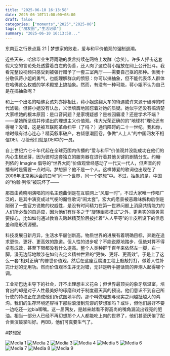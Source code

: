 ```yaml
---
title: "2025-06-10 16:13:58"
date: 2025-06-10T11:00:00+08:00
draft: false
categories: ["moments","2025","2025-06"]
tags: ["朋友圈","生活记录"]
summary: "2025-06-10 16:13:58..."
---
```


东南亚之行景点篇 21 | 梦想家的败走，爱与和平价值观的强制退潮。

近些天来，哈佛毕业生蒋雨融的发言持续在网络上发酵（念笑）。许多人抨击这套假大空的言论处处透露着白左的伪善，还人肉了这位蒋小姐放在网上公开批斗。我看完整段视频只感受到被强行赠予了一套三室两厅——需要自己抠的那种。但我十分敬佩蒋小姐的勇气，也能理解群众的愤怒：你可以搞抽象，但不能代表华人群体在哈佛这么权威的学术殿堂上搞抽象。然而，有没有一种可能，蒋小姐不认为自己是在搞抽象呢？

和上一个出名的哈佛女孩刘亦婷相比，蒋小姐这翻大车的待遇或许来源于破碎的时代滤镜。但蒋小姐没有认怂，义愤填膺地回怼着对她的质疑。她似乎还没有搞清楚大家喷她的根本原因：是口音问题？是家境疑惑？是校园霸凌？还是学术不端？——是她所坚信并传递出的理想主义价值观。伟大光荣正确的的“地球村”理论还有得嘲？没错，这是被互联网革命扫平（了吗？）通讯障碍的二十一世纪。我和你，啥时候有过心连心？精英叙事破产，右倾思潮回卷。争做“人上人”的中国网友不相信DEI，尽管他们就是DEI中的一员。

自上世纪六七十年代起在全球范围内传播的“爱与和平”价值观并没能成功在他们的内心生根发芽，因为彼时这套独立的服务器在进行着其他关键的剧情分支。约翰·列侬的 Imagine 倡导的“世界大同”价值观曾经感动了一代又一代人，但声音的传播有时是需要一点时间。梦想家？他不是一个人。这样博爱的歌词也出现在了2008年北京奥运会的口号“同一个世界，同一个梦想”中。不过，抽象的是，中国的“约翰·列侬”被玩坏了——

那首由黄晓明演唱的同名主题曲倒是在互联网上“风靡一时”，不过大家唯一传唱广泛的，是其中演变成过气梗的魔性歌词“闹太套”。宏大的愿景被恶趣味解构后倒是削弱了一些官方说教的权威性，是没有时间精力在第一世界问题上消磨共情能力的人们所必备的自适应，因为他们有许多之于“旋转幽灵模式”之外，更务实的事务需要操心，比如如何通过教育去跨越精英阶层披挂着“人人平等”的羊皮所设下的信息差和隐形资源壁。

科技发展日新月异，生活水平屡创新高。物质世界的进展有着明确目标，奔跑在追求更快、更好、更高效的跑道。但人性的进步呢？不能说原地踏步，但绝对算不得卓有成效，甚至下限都没有什么提高。整个人类种群千百年来依然左一脚，右一脚，漫无边际地跋涉在如何去定义精神世界的“更快、更好、更高效”。于是上了这么一套“相对正确”的普世价值观，然后在这座豆腐渣工程上敲敲打打，做着人性补完计划的无用功。然而价值观本生并无对错，无非是听手握话筒的弄潮人起得哪个调。

工业斯巴达主导下的社会，开不出理想主义花朵；但世界最顶尖的象牙塔温室，培育出的却是对于人性最美好的琢磨和对于制度最天真的预设。他们意识不到自己所行使的特权正在造成他们所试图填平的，那个叫做理想与现实之间越扯越大的鸿沟。我们的生存环境还容得下那些浪漫到荒谬的梦想家吗？或许，但他们最好不要一边吃还一边bia唧嘴。这一届网友，是越来越看不得高尚的嘴角漏流出锃亮的肥油。相当一部分人已经不再幻想那个人人都能吃上肉的世界了，他们甚至厌倦了配合表演鼓掌叫好。再BB，他们可真要生气了。

​#梦想家

![Media 1](/Moments/photos/2025-06-10/202506101613580.jpg)
![Media 2](/Moments/photos/2025-06-10/202506101613581.jpg)
![Media 3](/Moments/photos/2025-06-10/202506101613582.jpg)
![Media 4](/Moments/photos/2025-06-10/202506101613583.jpg)
![Media 5](/Moments/photos/2025-06-10/202506101613584.jpg)
![Media 6](/Moments/photos/2025-06-10/202506101613585.jpg)
![Media 7](/Moments/photos/2025-06-10/202506101613586.jpg)
![Media 8](/Moments/photos/2025-06-10/202506101613587.jpg)
![Media 9](/Moments/photos/2025-06-10/202506101613588.jpg)

